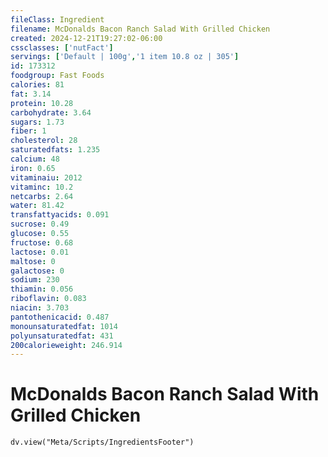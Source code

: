 ```yaml
---
fileClass: Ingredient
filename: McDonalds Bacon Ranch Salad With Grilled Chicken
created: 2024-12-21T19:27:02-06:00
cssclasses: ['nutFact']
servings: ['Default | 100g','1 item 10.8 oz | 305']
id: 173312
foodgroup: Fast Foods
calories: 81
fat: 3.14
protein: 10.28
carbohydrate: 3.64
sugars: 1.73
fiber: 1
cholesterol: 28
saturatedfats: 1.235
calcium: 48
iron: 0.65
vitaminaiu: 2012
vitaminc: 10.2
netcarbs: 2.64
water: 81.42
transfattyacids: 0.091
sucrose: 0.49
glucose: 0.55
fructose: 0.68
lactose: 0.01
maltose: 0
galactose: 0
sodium: 230
thiamin: 0.056
riboflavin: 0.083
niacin: 3.703
pantothenicacid: 0.487
monounsaturatedfat: 1014
polyunsaturatedfat: 431
200calorieweight: 246.914
---
```


# McDonalds Bacon Ranch Salad With Grilled Chicken

```dataviewjs
dv.view("Meta/Scripts/IngredientsFooter")
```